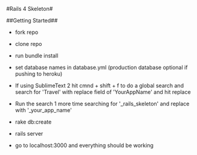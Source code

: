 #Rails 4 Skeleton#

##Getting Started##

* fork repo
* clone repo
* run bundle install
* set database names in database.yml  (production database optional if pushing to heroku)

* If using SublimeText 2 hit cmnd + shift + f to do a global search and search for 'Travel' with replace field of 'YourAppName' and hit replace

* Run the search 1 more time searching for '_rails_skeleton' and replace with '_your_app_name'

* rake db:create
* rails server
* go to localhost:3000 and everything should be working
